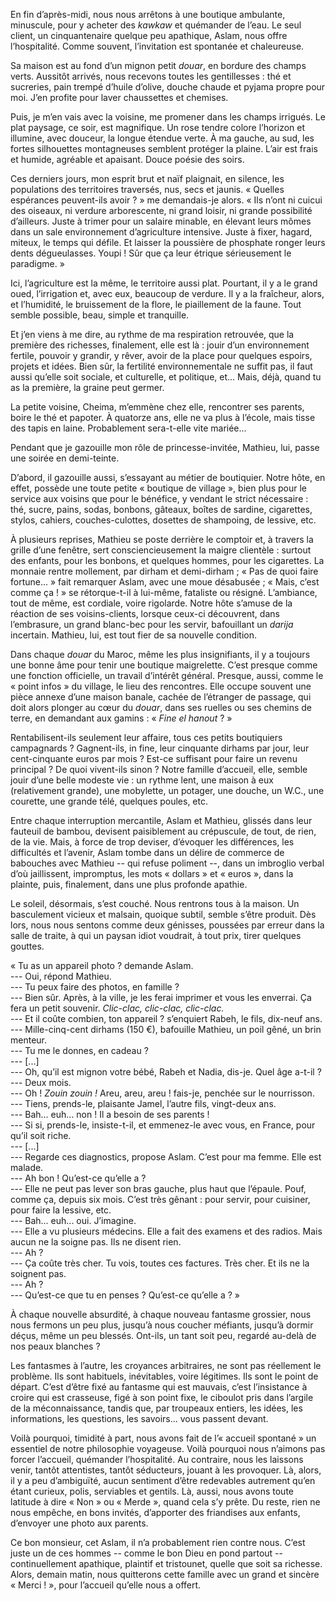 ﻿En fin d’après-midi, nous nous arrêtons à une boutique ambulante, minuscule, pour y acheter des *kawkaw* et quémander de l’eau.
Le seul client, un cinquantenaire quelque peu apathique, Aslam, nous offre l’hospitalité.
Comme souvent, l’invitation est spontanée et chaleureuse.

Sa maison est au fond d’un mignon petit *douar*, en bordure des champs verts.
Aussitôt arrivés, nous recevons toutes les gentillesses : thé et sucreries, pain trempé d’huile d’olive, douche chaude et pyjama propre pour moi.
J’en profite pour laver chaussettes et chemises.

Puis, je m’en vais avec la voisine, me promener dans les champs irrigués.
Le plat paysage, ce soir, est magnifique.
Un rose tendre colore l’horizon et illumine, avec douceur, la longue étendue verte.
À ma gauche, au sud, les fortes silhouettes montagneuses semblent protéger la plaine.
L’air est frais et humide, agréable et apaisant.
Douce poésie des soirs.

Ces derniers jours, mon esprit brut et naïf plaignait, en silence, les populations des territoires traversés, nus, secs et jaunis.
« Quelles espérances peuvent-ils avoir ? » me demandais-je alors.
« Ils n’ont ni cuicui des oiseaux, ni verdure arborescente, ni grand loisir, ni grande possibilité d’ailleurs.
Juste à trimer pour un salaire minable, en élevant leurs mômes dans un sale environnement d’agriculture intensive.
Juste à fixer, hagard, miteux, le temps qui défile.
Et laisser la poussière de phosphate ronger leurs dents dégueulasses.
Youpi ! Sûr que ça leur étrique sérieusement le paradigme. »

Ici, l’agriculture est la même, le territoire aussi plat.
Pourtant, il y a le grand oued, l’irrigation et, avec eux, beaucoup de verdure.
Il y a la fraîcheur, alors, et l’humidité, le bruissement de la flore, le piaillement de la faune.
Tout semble possible, beau, simple et tranquille.

Et j’en viens à me dire, au rythme de ma respiration retrouvée, que la première des richesses, finalement, elle est là : jouir d’un environnement fertile, pouvoir y grandir, y rêver, avoir de la place pour quelques espoirs, projets et idées.
Bien sûr, la fertilité environnementale ne suffit pas, il faut aussi qu’elle soit sociale, et culturelle, et politique, et...
Mais, déjà, quand tu as la première, la graine peut germer.

La petite voisine, Cheima, m’emmène chez elle, rencontrer ses parents, boire le thé et papoter.
À quatorze ans, elle ne va plus à l’école, mais tisse des tapis en laine.
Probablement sera-t-elle vite mariée...

Pendant que je gazouille mon rôle de princesse-invitée, Mathieu, lui, passe une soirée en demi-teinte.

D’abord, il gazouille aussi, s’essayant au métier de boutiquier.
Notre hôte, en effet, possède une toute petite « boutique de village », bien plus pour le service aux voisins que pour le bénéfice, y vendant le strict nécessaire : thé, sucre, pains, sodas, bonbons, gâteaux, boîtes de sardine, cigarettes, stylos, cahiers, couches-culottes, dosettes de shampoing, de lessive, etc.

À plusieurs reprises, Mathieu se poste derrière le comptoir et, à travers la grille d’une fenêtre, sert consciencieusement la maigre clientèle : surtout des enfants, pour les bonbons, et quelques hommes, pour les cigarettes.
La monnaie rentre mollement, par dirham et demi-dirham ; « Pas de quoi faire fortune... » fait remarquer Aslam, avec une moue désabusée ; « Mais, c’est comme ça ! » se rétorque-t-il à lui-même, fataliste ou résigné.
L’ambiance, tout de même, est cordiale, voire rigolarde.
Notre hôte s’amuse de la réaction de ses voisins-clients, lorsque ceux-ci découvrent, dans l’embrasure, un grand blanc-bec pour les servir, bafouillant un *darija* incertain.
Mathieu, lui, est tout fier de sa nouvelle condition.

Dans chaque *douar* du Maroc, même les plus insignifiants, il y a toujours une bonne âme pour tenir une boutique maigrelette.
C’est presque comme une fonction officielle, un travail d’intérêt général.
Presque, aussi, comme le « point infos » du village, le lieu des rencontres.
Elle occupe souvent une pièce annexe d’une maison banale, cachée de l’étranger de passage, qui doit alors plonger au cœur du *douar*, dans ses ruelles ou ses chemins de terre, en demandant aux gamins : « *Fine el hanout* ? »

Rentabilisent-ils seulement leur affaire, tous ces petits boutiquiers campagnards ?
Gagnent-ils, in fine, leur cinquante dirhams par jour, leur cent-cinquante euros par mois ?
Est-ce suffisant pour faire un revenu principal ?
De quoi vivent-ils sinon ?
Notre famille d’accueil, elle, semble jouir d’une belle modeste vie : un rythme lent, une maison à eux (relativement grande), une mobylette, un potager, une douche, un W.C., une courette, une grande télé, quelques poules, etc.

Entre chaque interruption mercantile, Aslam et Mathieu, glissés dans leur fauteuil de bambou, devisent paisiblement au crépuscule, de tout, de rien, de la vie.
Mais, à force de trop deviser, d’évoquer les différences, les difficultés et l’avenir, Aslam tombe dans un délire de commerce de babouches avec Mathieu -- qui refuse poliment --, dans un imbroglio verbal d’où jaillissent, impromptus, les mots « dollars » et « euros », dans la plainte, puis, finalement, dans une plus profonde apathie.

Le soleil, désormais, s’est couché.
Nous rentrons tous à la maison.
Un basculement vicieux et malsain, quoique subtil, semble s’être produit.
Dès lors, nous nous sentons comme deux génisses, poussées par erreur dans la salle de traite, à qui un paysan idiot voudrait, à tout prix, tirer quelques gouttes.

« Tu as un appareil photo ? demande Aslam.  
--- Oui, répond Mathieu.  
--- Tu peux faire des photos, en famille ?  
--- Bien sûr. Après, à la ville, je les ferai imprimer et vous les enverrai. Ça fera un petit souvenir. *Clic-clac, clic-clac, clic-clac.*  
--- Et il coûte combien, ton appareil ? s’enquiert Rabeh, le fils, dix-neuf ans.  
--- Mille-cinq-cent dirhams (150 €), bafouille Mathieu, un poil gêné, un brin menteur.  
--- Tu me le donnes, en cadeau ?  
--- [...]  
--- Oh, qu’il est mignon votre bébé, Rabeh et Nadia, dis-je. Quel âge a-t-il ?  
--- Deux mois.  
--- Oh ! *Zouin zouin !* Areu, areu, areu ! fais-je, penchée sur le nourrisson.  
--- Tiens, prends-le, plaisante Jamel, l’autre fils, vingt-deux ans.  
--- Bah... euh... non ! Il a besoin de ses parents !  
--- Si si, prends-le, insiste-t-il, et emmenez-le avec vous, en France, pour qu’il soit riche.  
--- [...]  
--- Regarde ces diagnostics, propose Aslam. C’est pour ma femme. Elle est malade.  
--- Ah bon ! Qu’est-ce qu’elle a ?  
--- Elle ne peut pas lever son bras gauche, plus haut que l’épaule. Pouf, comme ça, depuis six mois. C’est très gênant : pour servir, pour cuisiner, pour faire la lessive, etc.  
--- Bah... euh... oui. J’imagine.  
--- Elle a vu plusieurs médecins. Elle a fait des examens et des radios. Mais aucun ne la soigne pas. Ils ne disent rien.  
--- Ah ?  
--- Ça coûte très cher. Tu vois, toutes ces factures. Très cher. Et ils ne la soignent pas.  
--- Ah ?  
--- Qu’est-ce que tu en penses ? Qu’est-ce qu’elle a ? »


À chaque nouvelle absurdité, à chaque nouveau fantasme grossier, nous nous fermons un peu plus, jusqu’à nous coucher méfiants, jusqu’à dormir déçus, même un peu blessés.
Ont-ils, un tant soit peu, regardé au-delà de nos peaux blanches ?

Les fantasmes à l’autre, les croyances arbitraires, ne sont pas réellement le problème.
Ils sont habituels, inévitables, voire légitimes.
Ils sont le point de départ.
C’est d’être fixé au fantasme qui est mauvais, c’est l’insistance à croire qui est crasseuse, figé à son point fixe, le ciboulot pris dans l’argile de la méconnaissance, tandis que, par troupeaux entiers, les idées, les informations, les questions, les savoirs... vous passent devant.

Voilà pourquoi, timidité à part, nous avons fait de l’« accueil spontané » un essentiel de notre philosophie voyageuse.
Voilà pourquoi nous n’aimons pas forcer l’accueil, quémander l’hospitalité.
Au contraire, nous les laissons venir, tantôt attentistes, tantôt séducteurs, jouant à les provoquer.
Là, alors, il y a peu d’ambiguïté, aucun sentiment d’être redevables autrement qu’en étant curieux, polis, serviables et gentils.
Là, aussi, nous avons toute latitude à dire « Non » ou « Merde », quand cela s’y prête.
Du reste, rien ne nous empêche, en bons invités, d’apporter des friandises aux enfants, d’envoyer une photo aux parents.

Ce bon monsieur, cet Aslam, il n’a probablement rien contre nous.
C’est juste un de ces hommes -- comme le bon Dieu en pond partout -- continuellement apathique, plaintif et tristounet, quelle que soit sa richesse.
Alors, demain matin, nous quitterons cette famille avec un grand et sincère « Merci ! », pour l’accueil qu’elle nous a offert.
